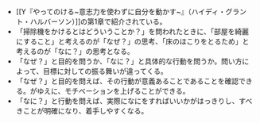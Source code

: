 - [[Y『やってのける~意志力を使わずに自分を動かす~』（ハイディ・グラント・ハルバーソン）]]の第1章で紹介されている。
- 「掃除機をかけるとはどういうことか？」を問われたときに、「部屋を綺麗にすること」と考えるのが「なぜ？」の思考、「床のほこりをとるため」と考えるのが「なに？」の思考となる。
- 「なぜ？」と目的を問うか、「なに？」と具体的な行動を問うか。問い方によって、目標に対しての振る舞いが違ってくる。
- 「なぜ？」と目的を問えば、その行動が意義あることであることを確認できる。がゆえに、モチベーションを上げることができる。
- 「なに？」と行動を問えば、実際になにをすればいいかがはっきりし、すべきことが明確になり、着手しやすくなる。